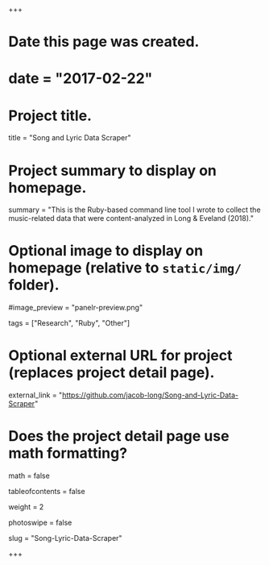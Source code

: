 +++
# Date this page was created.
# date = "2017-02-22"

# Project title.
title = "Song and Lyric Data Scraper"

# Project summary to display on homepage.
summary = "This is the Ruby-based command line tool I wrote to collect the music-related data that were content-analyzed in Long & Eveland (2018)."

# Optional image to display on homepage (relative to `static/img/` folder).
#image_preview = "panelr-preview.png"

tags = ["Research", "Ruby", "Other"]

# Optional external URL for project (replaces project detail page).
external_link = "https://github.com/jacob-long/Song-and-Lyric-Data-Scraper"

# Does the project detail page use math formatting?
math = false

tableofcontents = false

weight = 2

photoswipe = false

slug = "Song-Lyric-Data-Scraper"

+++